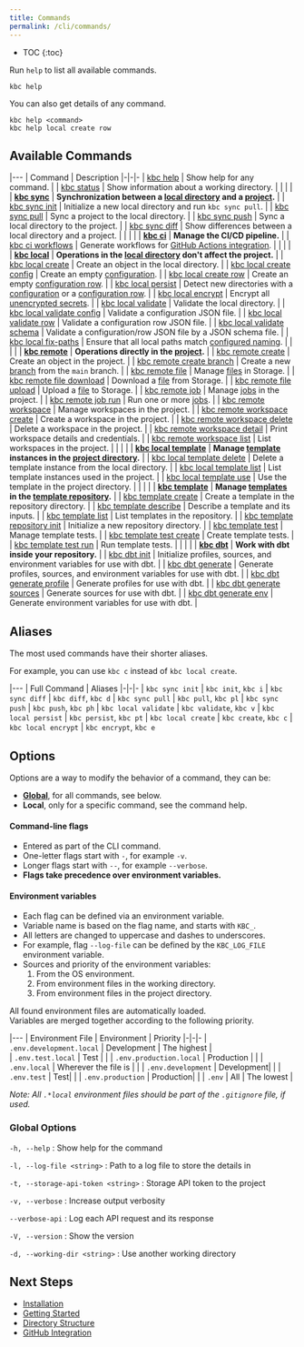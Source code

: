 ```yaml
---
title: Commands
permalink: /cli/commands/
---
```


* TOC
{:toc}


Run `help` to list all available commands.
```
kbc help
```

You can also get details of any command.
```
kbc help <command>
kbc help local create row
```

## Available Commands

|---
| Command | Description
|-|-|-
| [kbc help](/cli/commands/help/) | Show help for any command. |
| [kbc status](/cli/commands/status/) | Show information about a working directory. |
| | |
| **[kbc sync](/cli/commands/sync/)** | **Synchronization between a [local directory](/cli/structure/) and a [project](/cli/#subsystems).** |
| [kbc sync init](/cli/commands/sync/init/) | Initialize a new local directory and run `kbc sync pull`. |
| [kbc sync pull](/cli/commands/sync/pull/) | Sync a project to the local directory. |
| [kbc sync push](/cli/commands/sync/push/) | Sync a local directory to the project. |
| [kbc sync diff](/cli/commands/sync/diff/) | Show differences between a local directory and a project. |
| | |
| **[kbc ci](/cli/commands/ci/)** | **Manage the CI/CD pipeline.** |
| [kbc ci workflows](/cli/commands/ci/workflows/) | Generate workflows for [GitHub Actions integration](/cli/github-integration/). |
| | |
| **[kbc local](/cli/commands/local/)** | **Operations in the [local directory](/cli/structure/) don't affect the project.** |
| [kbc local create](/cli/commands/local/create/) | Create an object in the local directory. |
| [kbc local create config](/cli/commands/local/create/config/) | Create an empty [configuration](https://help.keboola.com/components/). |
| [kbc local create row](/cli/commands/local/create/row/) | Create an empty [configuration row](https://help.keboola.com/components/#configuration-rows). |
| [kbc local persist](/cli/commands/local/persist/) | Detect new directories with a [configuration](https://help.keboola.com/components/) or a [configuration row](https://help.keboola.com/components/#configuration-rows). |
| [kbc local encrypt](/cli/commands/local/encrypt/) | Encrypt all [unencrypted secrets](/overview/encryption/#encrypting-data-with-api). |
| [kbc local validate](/cli/commands/local/validate/) | Validate the local directory. |
| [kbc local validate config](/cli/commands/local/validate/config/) | Validate a configuration JSON file. |
| [kbc local validate row](/cli/commands/local/validate/row/) | Validate a configuration row JSON file. |
| [kbc local validate schema](/cli/commands/local/validate/schema/) | Validate a configuration/row JSON file by a JSON schema file. |
| [kbc local fix-paths](/cli/commands/local/fix-paths/) | Ensure that all local paths match [configured naming](/cli/structure/#naming). |
| | |
| **[kbc remote](/cli/commands/remote/)** | **Operations directly in the [project](/cli/#subsystems).** |
| [kbc remote create](/cli/commands/remote/create/) | Create an object in the project. |
| [kbc remote create branch](/cli/commands/remote/create/branch/) | Create a new [branch](https://help.keboola.com/components/branches/) from the `main` branch. |
| [kbc remote file](/cli/commands/remote/file/) | Manage [files](https://help.keboola.com/storage/files/) in Storage. |
| [kbc remote file download](/cli/commands/remote/file/download/) | Download a [file](https://help.keboola.com/storage/files/) from Storage. |
| [kbc remote file upload](/cli/commands/remote/file/upload/) | Upload a [file](https://help.keboola.com/storage/files/) to Storage. |
| [kbc remote job](/cli/commands/remote/job/) | Manage [jobs](https://help.keboola.com/management/jobs/) in the project. |
| [kbc remote job run](/cli/commands/remote/job/run/) | Run one or more [jobs](https://help.keboola.com/management/jobs/). |
| [kbc remote workspace](/cli/commands/remote/create/) | Manage workspaces in the project. |
| [kbc remote workspace create](/cli/commands/remote/workspace/create/) | Create a workspace in the project. |
| [kbc remote workspace delete](/cli/commands/remote/workspace/delete/) | Delete a workspace in the project. |
| [kbc remote workspace detail](/cli/commands/remote/workspace/detail/) | Print workspace details and credentials. |
| [kbc remote workspace list](/cli/commands/remote/workspace/list/) | List workspaces in the project. |
| | |
| **[kbc local template](/cli/commands/local/template/)** | **Manage [template](/cli/templates/structure/#template) instances in the [project directory](/cli/structure/).** |
| [kbc local template delete](/cli/commands/local/template/delete/) | Delete a template instance from the local directory. |
| [kbc local template list](/cli/commands/local/template/list/) | List template instances used in the project. |
| [kbc local template use](/cli/commands/local/template/use/) | Use the template in the project directory. |
| | |
| **[kbc template](/cli/commands/template/)** | **Manage [templates](/cli/templates/structure/#template) in the [template repository](/cli/templates/structure/#repository).** |
| [kbc template create](/cli/commands/template/create/) | Create a template in the repository directory. |
| [kbc template describe](/cli/commands/template/describe/) | Describe a template and its inputs. |
| [kbc template list](/cli/commands/template/list/) | List templates in the repository. |
| [kbc template repository init](/cli/commands/template/repository/init/) | Initialize a new repository directory. |
| [kbc template test](/cli/commands/template/test/) | Manage template tests. |
| [kbc template test create](/cli/commands/template/test/create/) | Create template tests. |
| [kbc template test run](/cli/commands/template/test/run/) | Run template tests. |
| | |
| **[kbc dbt](/cli/commands/dbt/)** | **Work with dbt inside your repository.** |
| [kbc dbt init](/cli/commands/dbt/init/) | Initialize profiles, sources, and environment variables for use with dbt. |
| [kbc dbt generate](/cli/commands/dbt/generate/) | Generate profiles, sources, and environment variables for use with dbt. |
| [kbc dbt generate profile](/cli/commands/dbt/generate/profile/) | Generate profiles for use with dbt. |
| [kbc dbt generate sources](/cli/commands/dbt/generate/sources/) | Generate sources for use with dbt. |
| [kbc dbt generate env](/cli/commands/dbt/generate/env/) | Generate environment variables for use with dbt. |

## Aliases

The most used commands have their shorter aliases.

For example, you can use `kbc c` instead of `kbc local create`.

|---
| Full Command | Aliases
|-|-|-
| `kbc sync init`      |  `kbc init`, `kbc i`
| `kbc sync diff`      |  `kbc diff`, `kbc d`
| `kbc sync pull`      |  `kbc pull`, `kbc pl` 
| `kbc sync push`      |  `kbc push`, `kbc ph`
| `kbc local validate` |  `kbc validate`, `kbc v`
| `kbc local persist`  |  `kbc persist`, `kbc pt`
| `kbc local create`   |  `kbc create`, `kbc c`
| `kbc local encrypt`  |  `kbc encrypt`, `kbc e`

## Options 

Options are a way to modify the behavior of a command, they can be:
- **[Global](#global-options)**, for all commands, see below.
- **Local**, only for a specific command, see the command help.

#### Command-line flags

- Entered as part of the CLI command.
- One-letter flags start with `-`, for example `-v`.
- Longer flags start with `--`, for example `--verbose`.
- **Flags take precedence over environment variables.**


#### Environment variables

- Each flag can be defined via an environment variable.
- Variable name is based on the flag name, and starts with `KBC_`.
- All letters are changed to uppercase and dashes to underscores.
- For example, flag `--log-file` can be defined by the `KBC_LOG_FILE` environment variable.
- Sources and priority of the environment variables:
    1. From the OS environment.
    2. From environment files in the working directory.
    3. From environment files in the project directory.

All found environment files are automatically loaded.  
Variables are merged together according to the following priority.

|---
| Environment File | Environment | Priority
|-|-|-
| `.env.development.local`  | Development | The highest |  
| `.env.test.local`         | Test |  |
| `.env.production.local`   | Production |  |
| `.env.local`              | Wherever the file is |  |
| `.env.development`        | Development|  |
| `.env.test`               | Test|  |
| `.env.production`         | Production|  |
| `.env`                    | All | The lowest  |

*Note: All `.*local` environment files should be part of the `.gitignore` file, if used.*

### Global Options

`-h, --help`
: Show help for the command

`-l, --log-file <string>`
: Path to a log file to store the details in

`-t, --storage-api-token <string>`
: Storage API token to the project

`-v, --verbose`
: Increase output verbosity

`--verbose-api`
: Log each API request and its response

`-V, --version`
: Show the version

`-d, --working-dir <string>`
: Use another working directory

## Next Steps

- [Installation](/cli/installation/)
- [Getting Started](/cli/getting-started/)
- [Directory Structure](/cli/structure/)
- [GitHub Integration](/cli/github-integration/)
